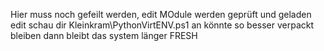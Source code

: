 Hier muss noch gefeilt werden, edit MOdule werden geprüft und geladen edit
schau dir Kleinkram\PythonVirtENV.ps1 an könnte so besser verpackt bleiben dann bleibt das system länger FRESH
